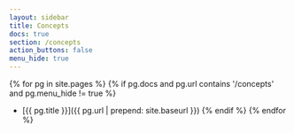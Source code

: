```yaml
---
layout: sidebar
title: Concepts
docs: true
section: /concepts
action_buttons: false
menu_hide: true
---
```


{% for pg in site.pages %}
{% if pg.docs and pg.url contains '/concepts' and pg.menu_hide != true %}
 - [{{ pg.title }}]({{ pg.url | prepend: site.baseurl }})
{% endif %}
{% endfor %}

